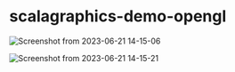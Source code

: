 # scalagraphics-demo-opengl

![Screenshot from 2023-06-21 14-15-06](https://github.com/jarlah/scalagraphics-demo-opengl/assets/404102/7a7e4c06-ae88-47fa-bfc9-acb22275859a)

![Screenshot from 2023-06-21 14-15-21](https://github.com/jarlah/scalagraphics-demo-opengl/assets/404102/d0772c8d-5715-4461-b5f5-67207eede6c7)
